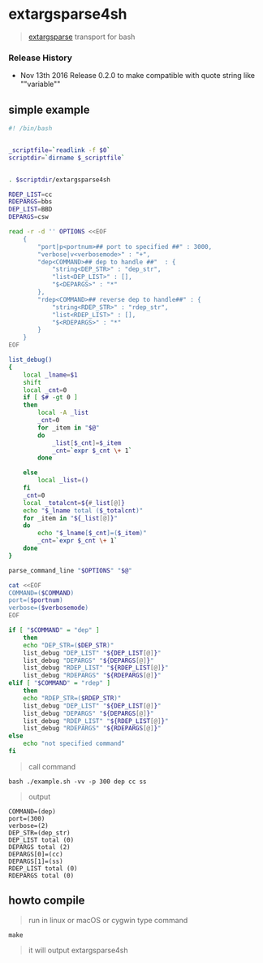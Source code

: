 # extargsparse4sh
> [extargsparse](https://github.com/jeppeter/extargsparse) transport for bash

### Release History
* Nov 13th 2016 Release 0.2.0 to make compatible with quote string like "\"variable\""

## simple example

```bash
#! /bin/bash


_scriptfile=`readlink -f $0`
scriptdir=`dirname $_scriptfile`


. $scriptdir/extargsparse4sh

RDEP_LIST=cc
RDEPARGS=bbs
DEP_LIST=BBD
DEPARGS=csw

read -r -d '' OPTIONS <<EOF
    {
        "port|p<portnum>## port to specified ##" : 3000,
        "verbose|v<verbosemode>" : "+",
        "dep<COMMAND>## dep to handle ##"  : {
            "string<DEP_STR>" : "dep_str",
            "list<DEP_LIST>" : [],
            "$<DEPARGS>" : "*"
        },
        "rdep<COMMAND>## reverse dep to handle##" : {
            "string<RDEP_STR>" : "rdep_str",
            "list<RDEP_LIST>" : [],
            "$<RDEPARGS>" : "*"
        }
    }
EOF

list_debug()
{
    local _lname=$1
    shift
    local _cnt=0
    if [ $# -gt 0 ]
    then
        local -A _list
        _cnt=0
        for _item in "$@"
        do
            _list[$_cnt]=$_item
            _cnt=`expr $_cnt \+ 1`
        done

    else
        local _list=()
    fi
    _cnt=0
    local _totalcnt=${#_list[@]}
    echo "$_lname total ($_totalcnt)"
    for _item in "${_list[@]}"
    do
        echo "$_lname[$_cnt]=($_item)"
        _cnt=`expr $_cnt \+ 1`
    done
}

parse_command_line "$OPTIONS" "$@"

cat <<EOF
COMMAND=($COMMAND)
port=($portnum)
verbose=($verbosemode)
EOF

if [ "$COMMAND" = "dep" ]
    then
    echo "DEP_STR=($DEP_STR)"
    list_debug "DEP_LIST" "${DEP_LIST[@]}"
    list_debug "DEPARGS" "${DEPARGS[@]}"
    list_debug "RDEP_LIST" "${RDEP_LIST[@]}"
    list_debug "RDEPARGS" "${RDEPARGS[@]}"
elif [ "$COMMAND" = "rdep" ]
    then
    echo "RDEP_STR=($RDEP_STR)"
    list_debug "DEP_LIST" "${DEP_LIST[@]}"
    list_debug "DEPARGS" "${DEPARGS[@]}"
    list_debug "RDEP_LIST" "${RDEP_LIST[@]}"
    list_debug "RDEPARGS" "${RDEPARGS[@]}"
else
    echo "not specified command"
fi

```

> call command

```shell
bash ./example.sh -vv -p 300 dep cc ss
```

> output

```shell
COMMAND=(dep)
port=(300)
verbose=(2)
DEP_STR=(dep_str)
DEP_LIST total (0)
DEPARGS total (2)
DEPARGS[0]=(cc)
DEPARGS[1]=(ss)
RDEP_LIST total (0)
RDEPARGS total (0)
```

## howto compile 
> run in linux or macOS or cygwin 
> type command 

```shell
make
```

> it will output extargsparse4sh
